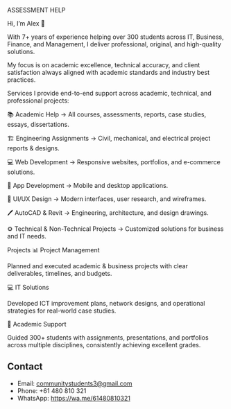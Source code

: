 
ASSESSMENT HELP

Hi, I’m Alex 👋

With 7+ years of experience helping over 300 students across IT, Business, Finance, and Management, I deliver professional, original, and high-quality solutions.

My focus is on academic excellence, technical accuracy, and client satisfaction always aligned with academic standards and industry best practices.

Services
I provide end-to-end support across academic, technical, and professional projects:

📚 Academic Help → All courses, assessments, reports, case studies, essays, dissertations.

🏗 Engineering Assignments → Civil, mechanical, and electrical project reports & designs.

💻 Web Development → Responsive websites, portfolios, and e-commerce solutions.

📱 App Development → Mobile and desktop applications.

🎨 UI/UX Design → Modern interfaces, user research, and wireframes.

🖊 AutoCAD & Revit → Engineering, architecture, and design drawings.

⚙ Technical & Non-Technical Projects → Customized solutions for business and IT needs.

Projects
📊 Project Management

Planned and executed academic & business projects with clear deliverables, timelines, and budgets.

💻 IT Solutions

Developed ICT improvement plans, network designs, and operational strategies for real-world case studies.

📑 Academic Support

Guided 300+ students with assignments, presentations, and portfolios across multiple disciplines, consistently achieving excellent grades.

## Contact

- Email: communitystudents3@gmail.com
- Phone: +61 480 810 321
- WhatsApp: https://wa.me/61480810321


